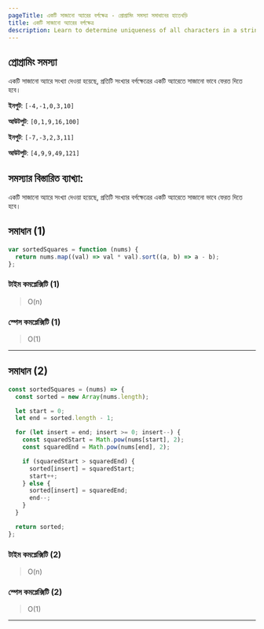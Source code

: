 ```yaml
---
pageTitle: একটি সাজানো অ্যারের বর্গক্ষেত্র - প্রোগ্রামিং সমস্যা সমাধানের হাতেখড়ি
title: একটি সাজানো অ্যারের বর্গক্ষেত্র
description: Learn to determine uniqueness of all characters in a string.
---
```


## প্রোগ্রামিং সমস্যা

একটি সাজানো অ্যারে সংখ্যা দেওয়া হয়েছে, প্রতিটি সংখ্যার বর্গক্ষেত্রের একটি অ্যারেতে সাজানো ভাবে ফেরত দিতে হবে।

**ইনপুট**: `[-4,-1,0,3,10]`

**আউটপুট**: `[0,1,9,16,100]`

**ইনপুট**: `[-7,-3,2,3,11]`

**আউটপুট**: `[4,9,9,49,121]`

## সমস্যার বিস্তারিত ব্যাখ্যা:

একটি সাজানো অ্যারে সংখ্যা দেওয়া হয়েছে, প্রতিটি সংখ্যার বর্গক্ষেত্রের একটি অ্যারেতে সাজানো ভাবে ফেরত দিতে হবে।

## সমাধান (1)

```js
var sortedSquares = function (nums) {
  return nums.map((val) => val * val).sort((a, b) => a - b);
};
```

### টাইম কমপ্লেক্সিটি (1)

> O(n)

### স্পেস কমপ্লেক্সিটি (1)

> O(1)

---

## সমাধান (2)

```js
const sortedSquares = (nums) => {
  const sorted = new Array(nums.length);

  let start = 0;
  let end = sorted.length - 1;

  for (let insert = end; insert >= 0; insert--) {
    const squaredStart = Math.pow(nums[start], 2);
    const squaredEnd = Math.pow(nums[end], 2);

    if (squaredStart > squaredEnd) {
      sorted[insert] = squaredStart;
      start++;
    } else {
      sorted[insert] = squaredEnd;
      end--;
    }
  }

  return sorted;
};
```

### টাইম কমপ্লেক্সিটি (2)

> O(n)

### স্পেস কমপ্লেক্সিটি (2)

> O(1)

---
